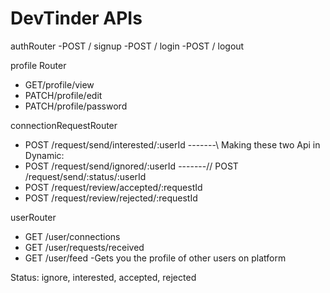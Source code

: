 # DevTinder APIs

authRouter
-POST / signup
-POST / login
-POST / logout

profile Router
- GET/profile/view
- PATCH/profile/edit
- PATCH/profile/password

connectionRequestRouter
- POST /request/send/interested/:userId     -------\\ Making these two Api in Dynamic:
- POST /request/send/ignored/:userId        -------// POST /request/send/:status/:userId
- POST /request/review/accepted/:requestId
- POST /request/review/rejected/:requestId

userRouter
- GET /user/connections
- GET /user/requests/received
- GET /user/feed  -Gets you the profile of other users on platform


Status: ignore, interested, accepted, rejected

    